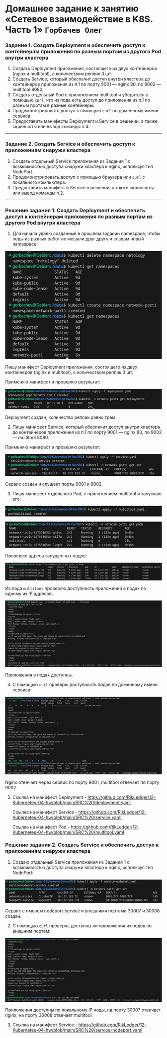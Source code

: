 # Домашнее задание к занятию «Сетевое взаимодействие в K8S. Часть 1» `Горбачев Олег`

### Задание 1. Создать Deployment и обеспечить доступ к контейнерам приложения по разным портам из другого Pod внутри кластера

1. Создать Deployment приложения, состоящего из двух контейнеров (nginx и multitool), с количеством реплик 3 шт.
2. Создать Service, который обеспечит доступ внутри кластера до контейнеров приложения из п.1 по порту 9001 — nginx 80, по 9002 — multitool 8080.
3. Создать отдельный Pod с приложением multitool и убедиться с помощью `curl`, что из пода есть доступ до приложения из п.1 по разным портам в разные контейнеры.
4. Продемонстрировать доступ с помощью `curl` по доменному имени сервиса.
5. Предоставить манифесты Deployment и Service в решении, а также скриншоты или вывод команды п.4.

------

### Задание 2. Создать Service и обеспечить доступ к приложениям снаружи кластера

1. Создать отдельный Service приложения из Задания 1 с возможностью доступа снаружи кластера к nginx, используя тип NodePort.
2. Продемонстрировать доступ с помощью браузера или `curl` с локального компьютера.
3. Предоставить манифест и Service в решении, а также скриншоты или вывод команды п.2.

------

### Решение задания 1. Создать Deployment и обеспечить доступ к контейнерам приложения по разным портам из другого Pod внутри кластера

1. Для начала удалю созданный в прошлом задании namespace, чтобы поды из разных работ не мешали друг другу и создам новый namespace:

![img_1](IMG/img_1.png)

Пишу манифест Deployment приложения, состоящего из двух контейнеров (nginx и multitool), с количеством реплик 3 шт.

Применяю манифест и проверяю результат:

![img_2](IMG/img_2.png)

Deployment создан, количество реплик равно трём.

2. Пишу манифест Service, который обеспечит доступ внутри кластера до контейнеров приложения из п.1 по порту 9001 — nginx 80, по 9002 — multitool 8080.

Применяю манифест и проверяю результат:

![img_3](IMG/img_3.png)

Сервис создан и слушает порты 9001 и 9002.

3. Пишу манифест отдельного Pod, с приложением multitool и запускаю его:

![img_4](IMG/img_4.png)

![img_5](IMG/img_5.png)

Проверяю адреса запущенных подов:

![img_6](IMG/img_6.png)

Из пода `multitool` проверяю доступность приложений в подах по одному из IP адресов:

![img_7](IMG/img_7.png)

Приложения в подах доступны.

4. С помощью `curl` проверю доступность подов по доменному имени сервиса:

![img_8](IMG/img_8.png)

Nginx отвечает через сервис по порту 9001, multitool отвечает по порту 9002.

5. Ссылка на манифест Deployment - https://github.com/RikLedger/12-Kubernetes-04-hw/blob/main/SRC%20/deployment.yaml

   Ссылка на манифест Service - https://github.com/RikLedger/12-Kubernetes-04-hw/blob/main/SRC%20/service.yaml

   Ссылка на манифест Pod - https://github.com/RikLedger/12-Kubernetes-04-hw/blob/main/SRC%20/multitool.yaml

### Решение задания 2. Создать Service и обеспечить доступ к приложениям снаружи кластера

1. Создаю отдельный Service приложения из Задания 1 с возможностью доступа снаружи кластера к nginx, используя тип NodePort:

![img_9](IMG/img_9.png)

Сервис с именем nodeport-service и внешними портами 30007 и 30008 создан.

2. С помощью `curl` проверю, доступны ли приложения из подов по внешним портам:

![img_10](IMG/img_10.png)

Приложения доступны по локальному IP ноды, на порту 30007 отвечает nginx, на порту 30008 отвечает multitool.

3. Ссылка на манифест Service - https://github.com/RikLedger/12-Kubernetes-04-hw/blob/main/SRC%20/service-nodeport.yaml
